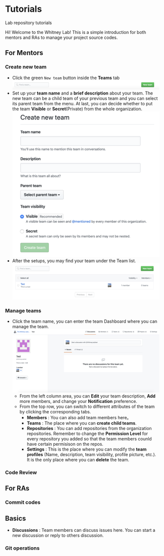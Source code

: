# Tutorials
Lab repository tutorials

Hi! Welcome to the Whitney Lab! This is a simple introduction for both mentors and RAs to manage your project source codes.

## For Mentors

### Create new team
* Click the green `New team` button inside the **Teams** tab
![New team button](./assets/imgs/New_team_button.png "New team Button")
* Set up your **team name** and a **brief description** about your team. The new team can be a child team of your previous team and you can select its parent team from the menu. At last, you can decide whether to put the team **Visible** or **Secret**(Private) from the whole organization.
![New team Setups](./assets/imgs/Creat_new_team.png "Setups")
* After the setups, you may find your team under the Team list.
![Team lists](./assets/imgs/Teams.png "Team list")

### Manage teams
* Click the team name, you can enter the team Dashboard where you can manage the team.
![Team Dashboard](./assets/imgs/Dashboard.png "Team Dashboard")
    - From the left column area, you can **Edit** your team description, **Add** more members, and change your **Notification** preference.
    - From the top row, you can switch to different attributes of the team by clicking the corresponding tabs.
        - **Members** : You can also add team members here。
        - **Teams** : The place where you can **create child teams**.
        - **Repositories** : You can add repositories from the organization repositories. Remember to change the **Permission Level** for every repository you added so that the team members counld have certain permisison on the repos.
        - **Settings** : This is the place where you can modify the **team profiles** (Name, description, team visibility, profile picture, etc.). It is the only place where you can **delete** the team.

### Code Review

## For RAs

### Commit codes

## Basics
* **Discussions** : Team members can discuss issues here. You can start a new discussion or reply to others discussion.

### Git operations